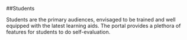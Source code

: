##Students

Students are the primary audiences, envisaged to be trained and well equipped with the latest learning aids. The portal provides a plethora of features for students to do self-evaluation.
